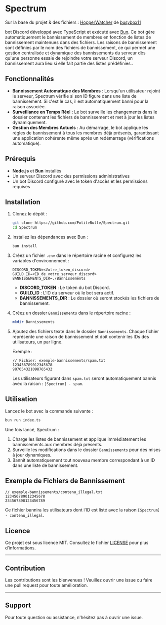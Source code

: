 # Spectrum
Sur la base du projet & des fichiers : [HopperWatcher](https://github.com/busybox11/hopperwatcher) de [busybox11](https://github.com/busybox11)

bot Discord développé avec TypeScript et exécuté avec [Bun](https://bun.sh/). Ce bot gère automatiquement le bannissement de membres en fonction de listes de bannissement maintenues dans des fichiers. Les raisons de bannissement sont définies par le nom des fichiers de bannissement, ce qui permet une gestion centralisée et dynamique des bannissements du serveur dès qu'une personne essaie de rejoindre votre serveur Discord, un bannissement aura lieu si elle fait partie des listes prédéfinies..

## Fonctionnalités

- **Bannissement Automatique des Membres** : Lorsqu'un utilisateur rejoint le serveur, Spectrum vérifie si son ID figure dans une liste de bannissement. Si c'est le cas, il est automatiquement banni pour la raison associée.
- **Surveillance en Temps Réel** : Le bot surveille les changements dans le dossier contenant les fichiers de bannissement et met à jour les listes dynamiquement.
- **Gestion des Membres Actuels** : Au démarrage, le bot applique les règles de bannissement à tous les membres déjà présents, garantissant une application cohérente même après un redémarrage (vérifications automatique).

## Prérequis

- **Node.js** et **Bun** installés
- Un serveur Discord avec des permissions administratives
- Un bot Discord configuré avec le token d'accès et les permissions requises

## Installation

1. Clonez le dépôt :

   ```bash
   git clone https://github.com/PotiteBulle/Spectrum.git
   cd Spectrum
   ```

2. Installez les dépendances avec Bun :

   ```bash
   bun install
   ```

3. Créez un fichier `.env` dans le répertoire racine et configurez les variables d'environnement :

   ```env
   DISCORD_TOKEN=<Votre_token_discord>
   GUILD_ID=<ID_de_votre_serveur_discord>
   BANNISSEMENTS_DIR=./Bannissements
   ```

   - **DISCORD_TOKEN** : Le token du bot Discord.
   - **GUILD_ID** : L'ID du serveur où le bot sera actif.
   - **BANNISSEMENTS_DIR** : Le dossier où seront stockés les fichiers de bannissement.

4. Créez un dossier `Bannissements` dans le répertoire racine :

   ```bash
   mkdir Bannissements
   ```

5. Ajoutez des fichiers texte dans le dossier `Bannissements`. Chaque fichier représente une raison de bannissement et doit contenir les IDs des utilisateurs, un par ligne.

   Exemple :

   ```plaintext
   // Fichier: exemple-bannissements/spam.txt
   123456789012345678
   987654321098765432
   ```

   Les utilisateurs figurant dans `spam.txt` seront automatiquement bannis avec la raison : `[Spectrum] - spam`.

## Utilisation

Lancez le bot avec la commande suivante :

```bash
bun run index.ts
```

Une fois lancé, Spectrum :

1. Charge les listes de bannissement et applique immédiatement les bannissements aux membres déjà présents.
2. Surveille les modifications dans le dossier `Bannissements` pour des mises à jour dynamiques.
3. Bannit automatiquement tout nouveau membre correspondant à un ID dans une liste de bannissement.

## Exemple de Fichiers de Bannissement

```plaintext
// exemple-bannissements/contenu_illegal.txt
123456789012345678
234567890123456789
```

Ce fichier bannira les utilisateurs dont l'ID est listé avec la raison `[Spectrum] - contenu_illegal`.

## Licence

Ce projet est sous licence MIT. Consultez le fichier [LICENSE](https://github.com/PotiteBulle/Spectrum/blob/main/LICENSE) pour plus d’informations.

---

## Contribution

Les contributions sont les bienvenues ! Veuillez ouvrir une issue ou faire une pull request pour toute amélioration.

---

## Support

Pour toute question ou assistance, n'hésitez pas à ouvrir une issue.